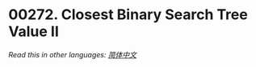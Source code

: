 # 00272. Closest Binary Search Tree Value II

  _Read this in other languages:_
    [_简体中文_](README.zh-CN.md)

